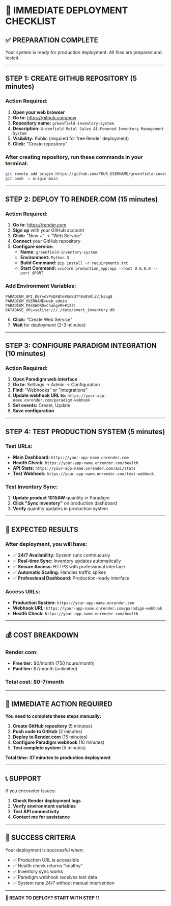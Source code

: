 # 🚀 IMMEDIATE DEPLOYMENT CHECKLIST

## ✅ **PREPARATION COMPLETE**

Your system is ready for production deployment. All files are prepared and tested.

---

## **STEP 1: CREATE GITHUB REPOSITORY (5 minutes)**

### **Action Required:**
1. **Open your web browser**
2. **Go to:** https://github.com/new
3. **Repository name:** `greenfield-inventory-system`
4. **Description:** `Greenfield Metal Sales AI-Powered Inventory Management System`
5. **Visibility:** Public (required for free Render deployment)
6. **Click:** "Create repository"

### **After creating repository, run these commands in your terminal:**
```bash
git remote add origin https://github.com/YOUR_USERNAME/greenfield-inventory-system.git
git push -u origin main
```

---

## **STEP 2: DEPLOY TO RENDER.COM (15 minutes)**

### **Action Required:**
1. **Go to:** https://render.com
2. **Sign up** with your GitHub account
3. **Click:** "New +" → "Web Service"
4. **Connect** your GitHub repository
5. **Configure service:**
   - **Name:** `greenfield-inventory-system`
   - **Environment:** `Python 3`
   - **Build Command:** `pip install -r requirements.txt`
   - **Start Command:** `uvicorn production_app:app --host 0.0.0.0 --port $PORT`

### **Add Environment Variables:**
```
PARADIGM_API_KEY=nVPsQFBteV&GEd7*8n0%RliVjksag8
PARADIGM_USERNAME=web_admin
PARADIGM_PASSWORD=ChangeMe#123!
DATABASE_URL=sqlite:///./data/smart_inventory.db
```

6. **Click:** "Create Web Service"
7. **Wait** for deployment (2-3 minutes)

---

## **STEP 3: CONFIGURE PARADIGM INTEGRATION (10 minutes)**

### **Action Required:**
1. **Open Paradigm web interface**
2. **Go to:** Settings → Admin → Configuration
3. **Find:** "Webhooks" or "Integrations"
4. **Update webhook URL to:** `https://your-app-name.onrender.com/paradigm-webhook`
5. **Set events:** Create, Update
6. **Save configuration**

---

## **STEP 4: TEST PRODUCTION SYSTEM (5 minutes)**

### **Test URLs:**
- **Main Dashboard:** `https://your-app-name.onrender.com`
- **Health Check:** `https://your-app-name.onrender.com/health`
- **API Stats:** `https://your-app-name.onrender.com/api/stats`
- **Test Webhook:** `https://your-app-name.onrender.com/test-webhook`

### **Test Inventory Sync:**
1. **Update product 1015AW** quantity in Paradigm
2. **Click "Sync Inventory"** on production dashboard
3. **Verify** quantity updates in production system

---

## **🎯 EXPECTED RESULTS**

### **After deployment, you will have:**
- ✅ **24/7 Availability:** System runs continuously
- ✅ **Real-time Sync:** Inventory updates automatically
- ✅ **Secure Access:** HTTPS with professional interface
- ✅ **Automatic Scaling:** Handles traffic spikes
- ✅ **Professional Dashboard:** Production-ready interface

### **Access URLs:**
- **Production System:** `https://your-app-name.onrender.com`
- **Webhook URL:** `https://your-app-name.onrender.com/paradigm-webhook`
- **Health Check:** `https://your-app-name.onrender.com/health`

---

## **💰 COST BREAKDOWN**

### **Render.com:**
- **Free tier:** $0/month (750 hours/month)
- **Paid tier:** $7/month (unlimited)

### **Total cost:** $0-7/month

---

## **🚨 IMMEDIATE ACTION REQUIRED**

**You need to complete these steps manually:**

1. **Create GitHub repository** (5 minutes)
2. **Push code to GitHub** (2 minutes)
3. **Deploy to Render.com** (15 minutes)
4. **Configure Paradigm webhook** (10 minutes)
5. **Test complete system** (5 minutes)

**Total time: 37 minutes to production deployment**

---

## **📞 SUPPORT**

If you encounter issues:
1. **Check Render deployment logs**
2. **Verify environment variables**
3. **Test API connectivity**
4. **Contact me for assistance**

---

## **🎉 SUCCESS CRITERIA**

Your deployment is successful when:
- ✅ Production URL is accessible
- ✅ Health check returns "healthy"
- ✅ Inventory sync works
- ✅ Paradigm webhook receives test data
- ✅ System runs 24/7 without manual intervention

---

**🚀 READY TO DEPLOY? START WITH STEP 1!**
